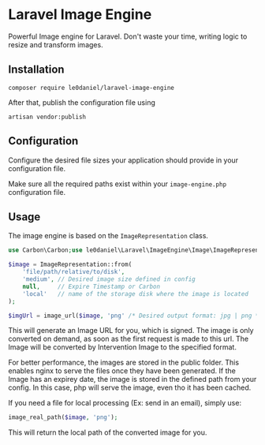 # Laravel Image Engine

Powerful Image engine for Laravel. Don't waste your time, writing logic to resize and transform images.

## Installation
```
composer require le0daniel/laravel-image-engine
```
After that, publish the configuration file using
```
artisan vendor:publish
```

## Configuration

Configure the desired file sizes your application should provide in your configuration file.

Make sure all the required paths exist within your `image-engine.php` configuration file.

## Usage

The image engine is based on the `ImageRepresentation` class.
```php
use Carbon\Carbon;use le0daniel\Laravel\ImageEngine\Image\ImageRepresentation;

$image = ImageRepresentation::from(
    'file/path/relative/to/disk',
    'medium', // Desired image size defined in config
    null,     // Expire Timestamp or Carbon
    'local'   // name of the storage disk where the image is located
);

$imgUrl = image_url($image, 'png' /* Desired output format: jpg | png */);
```

This will generate an Image URL for you, which is signed. The image is only converted on demand, as soon as the first request is made to this url.
The Image will be converted by Intervention Image to the specified format.

For better performance, the images are stored in the public folder. This enables nginx to serve the files once they have been generated. If the Image has an expirey date, the image is stored in the defined path from your config. In this case, php will serve the image, even tho it has been cached.

If you need a file for local processing (Ex: send in an email), simply use:
```php
image_real_path($image, 'png');
```

This will return the local path of the converted image for you.
